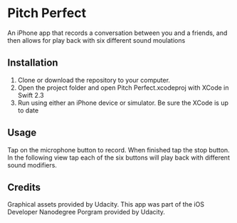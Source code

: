 # Pitch Perfect

An iPhone app that records a conversation between you and a friends, and then allows for play back with six 
different sound moulations

## Installation

1. Clone or download the repository to your computer.
2. Open the project folder and open Pitch Perfect.xcodeproj with XCode in Swift 2.3
3. Run using either an iPhone device or simulator. Be sure the XCode is up to date

## Usage

Tap on the microphone button to record. When finished tap the stop button. In the following view tap each of the 
six buttons will play back with different sound modifiers.

## Credits

Graphical assets provided by Udacity. This app was part of the iOS Developer Nanodegree Porgram provided by Udacity.


